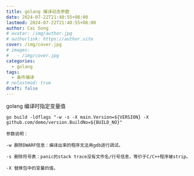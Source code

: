 ```yaml
---
title: golang 编译动态参数
date: 2024-07-22T21:40:55+08:00
lastmod: 2024-07-22T21:40:55+08:00
author: Cai Song
# avatar: /img/author.jpg
# authorlink: https://author.site
cover: /img/cover.jpg
# images:
#   - /img/cover.jpg
categories:
  - golang
tags:
  - 条件编译
# nolastmod: true
draft: false
---
```


golang 编译时指定变量值

<!--more-->

```shell
go build -ldflags "-w -s -X main.Version=${VERSION} -X github.com/demo/version.BuildNo=${BUILD_NO}"

参数说明：

-w 删除DWARF信息：编译出来的程序无法用gdb进行调试。

-s 删除符号表：panic的stack trace没有文件名/行号信息，等价于C/C++程序被strip。

-X 替换包中的变量的值。
```